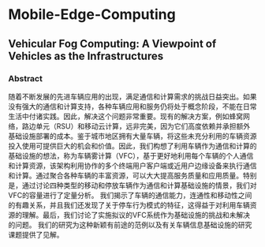 # Mobile-Edge-Computing

## Vehicular Fog Computing: A Viewpoint of Vehicles as the Infrastructures

### Abstract

随着不断发展的先进车辆应用的出现，满足通信和计算需求的挑战日益突出。如果没有强大的通信和计算支持，各种车辆应用和服务仍将处于概念阶段，不能在日常生活中付诸实践。因此，解决这个问题非常重要。现有的解决方案，例如蜂窝网络，路边单元（RSU）和移动云计算，远非完美，因为它们高度依赖并承担额外基础设施部署的成本。鉴于城市地区拥有大量车辆，将这些未充分利用的车辆资源投入使用可提供巨大的机会和价值。因此，我们构想了利用车辆作为通信和计算的基础设施的想法，称为车辆雾计算（VFC），基于更好地利用每个车辆的个人通信和计算资源，该架构利用协作的多个终端用户客户端或近用户边缘设备来执行通信和计算。通过聚合各种车辆的丰富资源，可以大大提高服务质量和应用质量。特别是，通过讨论四种类型的移动和停放车辆作为通信和计算基础设施的情景，我们对VFC的容量进行了定量分析。 我们揭示了车辆的通信能力，连通性和移动性之间的有趣关系，并且我们还发现了关于停车行为模式的特征，这得益于对利用车辆资源的理解。最后，我们讨论了实施拟议的VFC系统作为基础设施的挑战和未解决的问题。 我们的研究为这种新颖有前途的范例以及有关车辆信息基础设施的研究课题提供了见解。